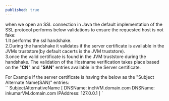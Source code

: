 ```yaml
---
published: true
---
```

when we open an SSL connection in Java the default implementation of the SSL protocol performs below validations to ensure the requested host is not fake:<br/>
1.It performs the ssl handshake.<br/>
2.During the handshake it validates if the server certificate is available in the JVMs truststore(by 		default cacerts is the JVM truststore).<br/>
3.once the valid certificate is found in the JVM truststore during the handshake. The validation of the 	Hostname verification takes place based on the "**CN**" and "**SAN**" entries available in the Server 		certificate.<br/>

For Example if the server certificate is having the below as the "Subject Alternate Name(SAN)" entries:<br/>
``
	SubjectAlternativeName [
    	DNSName: inchVM.domain.com
     	DNSName: inkumarVM.domain.com
     	IPAddress: 127.0.0.1
     	]
`
